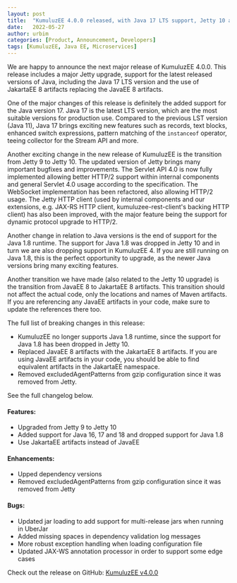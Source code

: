 ```yaml
---
layout: post
title:  "KumuluzEE 4.0.0 released, with Java 17 LTS support, Jetty 10 and more!"
date:   2022-05-27
author: urbim
categories: [Product, Announcement, Developers]
tags: [KumuluzEE, Java EE, Microservices]
---
```


We are happy to announce the next major release of KumuluzEE 4.0.0. This release includes a major Jetty upgrade, support
for the latest released versions of Java, including the Java 17 LTS version and the use of JakartaEE 8 artifacts
replacing the JavaEE 8 artifacts.

<!--more-->

One of the major changes of this release is definitely the added support for the Java version 17. Java 17 is the latest
LTS version, which are the most suitable versions for production use. Compared to the previous LST version (Java 11),
Java 17 brings exciting new features such as records, text blocks, enhanced switch expressions, pattern matching of
the `instanceof` operator, teeing collector for the Stream API and more.

Another exciting change in the new release of KumuluzEE is the transition from Jetty 9 to Jetty 10. The updated
version of Jetty brings many important bugfixes and improvements. The Servlet API 4.0 is now fully implemented allowing
better HTTP/2 support within internal components and general Servlet 4.0 usage according to the specification. The
WebSocket implementation has been refactored, also allowing HTTP/2 usage. The Jetty HTTP client (used by internal
components and our extensions, e.g. JAX-RS HTTP client, kumuluzee-rest-client's backing HTTP client) has also been
improved, with the major feature being the support for dynamic protocol upgrade to HTTP/2.

Another change in relation to Java versions is the end of support for the Java 1.8 runtime. The support for Java 1.8
was dropped in Jetty 10 and in turn we are also dropping support in KumuluzEE 4. If you are still running on Java 1.8,
this is the perfect opportunity to upgrade, as the newer Java versions bring many exciting features.

Another transition we have made (also related to the Jetty 10 upgrade) is the transition from JavaEE 8 to JakartaEE 8
artifacts. This transition should not affect the actual code, only the locations and names of Maven artifacts.
If you are referencing any JavaEE artifacts in your code, make sure to update the references there too.

The full list of breaking changes in this release:

- KumuluzEE no longer supports Java 1.8 runtime, since the support for Java 1.8 has been dropped in Jetty 10.
- Replaced JavaEE 8 artifacts with the JakartaEE 8 artifacts. If you are using JavaEE artifacts in your code, you should be able to find equivalent artifacts in the JakartaEE namespace.
- Removed excludedAgentPatterns from gzip configuration since it was removed from Jetty.

See the full changelog below.

#### Features:

- Upgraded from Jetty 9 to Jetty 10
- Added support for Java 16, 17 and 18 and dropped support for Java 1.8
- Use JakartaEE artifacts instead of JavaEE

#### Enhancements:

- Upped dependency versions
- Removed excludedAgentPatterns from gzip configuration since it was removed from Jetty

#### Bugs:

- Updated jar loading to add support for multi-release jars when running in UberJar
- Added missing spaces in dependency validation log messages
- More robust exception handling when loading configuration file
- Updated JAX-WS annotation processor in order to support some edge cases

Check out the release on GitHub: [KumuluzEE v4.0.0](https://github.com/kumuluz/kumuluzee/releases/tag/v4.0.0)
